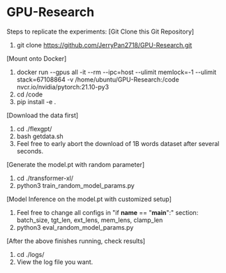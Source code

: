 # GPU-Research


Steps to replicate the experiments:
[Git Clone this Git Repository]
1. git clone https://github.com/JerryPan2718/GPU-Research.git


[Mount onto Docker]
1. docker run --gpus all -it --rm --ipc=host --ulimit memlock=-1 --ulimit stack=67108864 -v /home/ubuntu/GPU-Research:/code nvcr.io/nvidia/pytorch:21.10-py3
2. cd /code
3. pip install -e .


[Download the data first]
1. cd ./flexgpt/
2. bash getdata.sh
3. Feel free to early abort the download of 1B words dataset after several seconds.


[Generate the model.pt with random parameter]
1. cd ./transformer-xl/
2. python3 train_random_model_params.py 


[Model Inference on the model.pt with customized setup]
1. Feel free to change all configs in "if __name__ == "__main__":" section: batch_size, tgt_len, ext_lens, mem_lens, clamp_len
2. python3 eval_random_model_params.py 


[After the above finishes running, check results]
1. cd ./logs/
2. View the log file you want.

